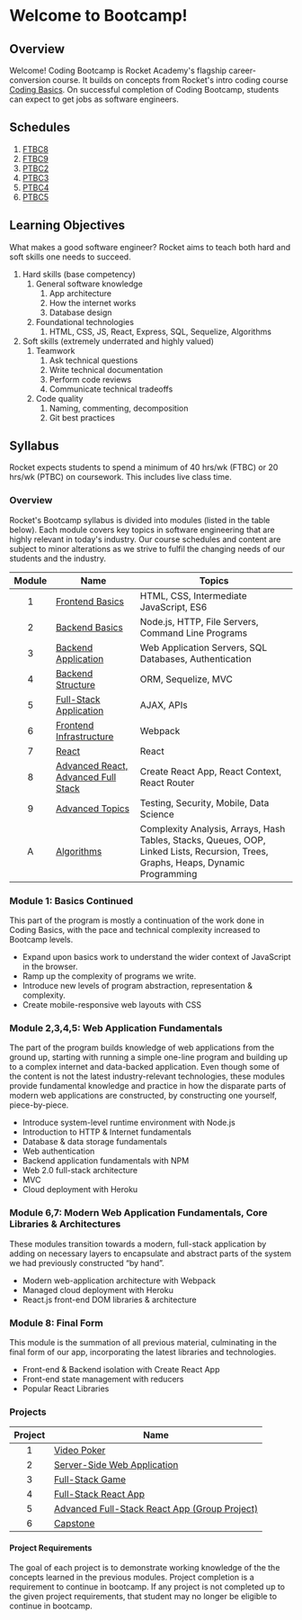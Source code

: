 # Welcome to Bootcamp!

## Overview

Welcome! Coding Bootcamp is Rocket Academy's flagship career-conversion course. It builds on concepts from Rocket's intro coding course [Coding Basics](https://codingbasics.rocketacademy.co). On successful completion of Coding Bootcamp, students can expect to get jobs as software engineers.

## Schedules

1. [FTBC8](https://schedules.rocketacademy.co/#/ftbc8)
2. [FTBC9](https://schedules.rocketacademy.co/#/ftbc9)
3. [PTBC2](https://schedules.rocketacademy.co/#/ptbc2)
4. [PTBC3](https://schedules.rocketacademy.co/#/ptbc3)
5. [PTBC4](https://schedules.rocketacademy.co/#/ptbc4)
6. [PTBC5](https://schedules.rocketacademy.co/#/ptbc5)

## Learning Objectives

What makes a good software engineer? Rocket aims to teach both hard and soft skills one needs to succeed.

1. Hard skills (base competency)
   1. General software knowledge
      1. App architecture
      2. How the internet works
      3. Database design
   2. Foundational technologies
      1. HTML, CSS, JS, React, Express, SQL, Sequelize, Algorithms
2. Soft skills (extremely underrated and highly valued)
   1. Teamwork
      1. Ask technical questions
      2. Write technical documentation
      3. Perform code reviews
      4. Communicate technical tradeoffs
   2. Code quality
      1. Naming, commenting, decomposition
      2. Git best practices

## Syllabus

Rocket expects students to spend a minimum of 40 hrs/wk (FTBC) or 20 hrs/wk (PTBC) on coursework. This includes live class time.

### Overview

Rocket's Bootcamp syllabus is divided into modules (listed in the table below). Each module covers key topics in software engineering that are highly relevant in today's industry. Our course schedules and content are subject to minor alterations as we strive to fulfil the changing needs of our students and the industry.

| Module | Name                                                                             | Topics                                                                                                                            |
| :----: | -------------------------------------------------------------------------------- | --------------------------------------------------------------------------------------------------------------------------------- |
|    1   | [Frontend Basics](1-frontend-basics/1.0-module-1-overview.md)                    | HTML, CSS, Intermediate JavaScript, ES6                                                                                           |
|    2   | [Backend Basics](2-backend-basics/2.0-module-2-overview.md)                      | Node.js, HTTP, File Servers, Command Line Programs                                                                                |
|    3   | [Backend Application](3-backend-applications/3.0-module-3-overview.md)           | Web Application Servers, SQL Databases, Authentication                                                                            |
|    4   | [Backend Structure](4-backend-structure/4.0-module-4-overview.md)                | ORM, Sequelize, MVC                                                                                                               |
|    5   | [Full-Stack Application](4-backend-structure/4.0-module-4-overview.md)           | AJAX, APIs                                                                                                                        |
|    6   | [Frontend Infrastructure](6-frontend-infrastructure/6.0-module-6-overview.md)    | Webpack                                                                                                                           |
|    7   | [React](7-react/7.0-module-7-overview.md)                                        | React                                                                                                                             |
|    8   | [Advanced React, Advanced Full Stack](8-advanced-react/8.0-module-8-overview.md) | Create React App, React Context, React Router                                                                                     |
|    9   | [Advanced Topics](9-advanced-topics/9.0-module-9-overview.md)                    | Testing, Security, Mobile, Data Science                                                                                           |
|    A   | [Algorithms](algorithms/a.0-algorithms-overview.md)                              | Complexity Analysis, Arrays, Hash Tables, Stacks, Queues, OOP, Linked Lists, Recursion, Trees, Graphs, Heaps, Dynamic Programming |

### Module 1: Basics Continued

This part of the program is mostly a continuation of the work done in Coding Basics, with the pace and technical complexity increased to Bootcamp levels.

* Expand upon basics work to understand the wider context of JavaScript in the browser.
* Ramp up the complexity of programs we write.
* Introduce new levels of program abstraction, representation & complexity.
* Create mobile-responsive web layouts with CSS

### Module 2,3,4,5: Web Application Fundamentals

The part of the program builds knowledge of web applications from the ground up, starting with running a simple one-line program and building up to a complex internet and data-backed application. Even though some of the content is not the latest industry-relevant technologies, these modules provide fundamental knowledge and practice in how the disparate parts of modern web applications are constructed, by constructing one yourself, piece-by-piece.

* Introduce system-level runtime environment with Node.js
* Introduction to HTTP & Internet fundamentals
* Database & data storage fundamentals
* Web authentication
* Backend application fundamentals with NPM
* Web 2.0 full-stack architecture
* MVC
* Cloud deployment with Heroku

### Module 6,7: Modern Web Application Fundamentals, Core Libraries & Architectures

These modules transition towards a modern, full-stack application by adding on necessary layers to encapsulate and abstract parts of the system we had previously constructed “by hand”.

* Modern web-application architecture with Webpack
* Managed cloud deployment with Heroku
* React.js front-end DOM libraries & architecture

### Module 8: Final Form

This module is the summation of all previous material, culminating in the final form of our app, incorporating the latest libraries and technologies.

* Front-end & Backend isolation with Create React App
* Front-end state management with reducers
* Popular React Libraries

### Projects

| Project | Name                                                                                   |
| :-----: | -------------------------------------------------------------------------------------- |
|    1    | [Video Poker](projects/project-1-video-poker.md)                                       |
|    2    | [Server-Side Web Application](projects/project-2-server-side-app.md)                   |
|    3    | [Full-Stack Game](projects/project-3-full-stack-game.md)                               |
|    4    | [Full-Stack React App](projects/project-4-full-stack-react-app.md)                     |
|    5    | [Advanced Full-Stack React App (Group Project)](projects/project-5-group-react-app.md) |
|    6    | [Capstone](projects/project-6-capstone.md)                                             |

#### Project Requirements

The goal of each project is to demonstrate working knowledge of the the concepts learned in the previous modules. Project completion is a requirement to continue in bootcamp. If any project is not completed up to the given project requirements, that student may no longer be eligible to continue in bootcamp.
